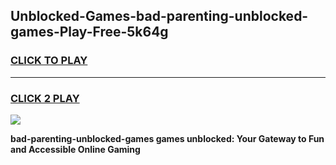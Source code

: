 
## Unblocked-Games-bad-parenting-unblocked-games-Play-Free-5k64g
<h3>
<a href="https://premium76.site?title=bad-parenting-unblocked-games&ref=24M">CLICK TO PLAY</a></h3>
<hr>

<h3>
<a href="https://premium76.site?title=bad-parenting-unblocked-games&ref=24M">CLICK 2 PLAY</a>
  
</h3>

<a href="https://premium76.site?title=bad-parenting-unblocked-games&ref=24M"><img src="https://clearcache.store/games.png"></a>


**bad-parenting-unblocked-games games unblocked: Your Gateway to Fun and Accessible Online Gaming**
